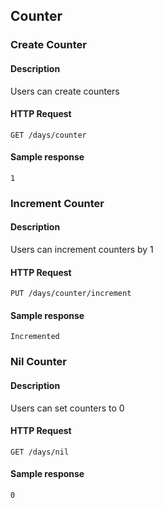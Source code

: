 ## Counter

### Create Counter

#### Description

Users can create counters

#### HTTP Request

```
GET /days/counter
```

#### Sample response

```
1
```

### Increment Counter

#### Description

Users can increment counters by 1

#### HTTP Request

```
PUT /days/counter/increment
```

#### Sample response

```
Incremented
```

### Nil Counter

#### Description

Users can set counters to 0

#### HTTP Request

```
GET /days/nil
```

#### Sample response

```
0
```
